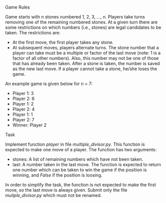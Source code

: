Game Rules

Game starts with n stones numbered 1, 2, 3, ..., n. Players take turns removing one of the remaining numbered stones. At a given turn there are some restrictions on which numbers (i.e., stones) are legal candidates to be taken. The restrictions are:

* At the first move, the first player takes any stone.
* At subsequent moves, players alternate turns. The stone number that a player can take must be a multiple or factor of the last move (note: 1 is a factor of all other numbers). Also, this number may not be one of those that has already been taken. After a stone is taken, the number is saved as the new last move. If a player cannot take a stone, he/she loses the game.

An example game is given below for n = 7:
* Player 1: 3
* Player 2: 6
* Player 1: 2
* Player 2: 4
* Player 1: 1
* Player 2: 7
* Winner: Player 2


Task

Implement function *player* in file *multiple_divisor.py*. This function is expected to make one move of a player. The function has two arguments:
* stones: A list of remaining numbers which have not been taken.
* last: A number taken in the last move.
The function is expected to return one number which can be taken to win the game if the position is winning, and *False* if the position is loosing.

In order to simplify the task, the function is not expected to make the first move, so the last move is always given. Submit only the file *muliple_divisor.py* which must not be renamed.

